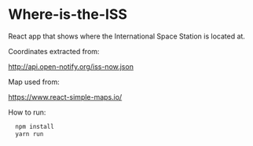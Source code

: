 # Where-is-the-ISS

React app that shows where the International Space Station is located at.

Coordinates extracted from:

http://api.open-notify.org/iss-now.json

Map used from:

https://www.react-simple-maps.io/

How to run:

```bash
  npm install
  yarn run
```
